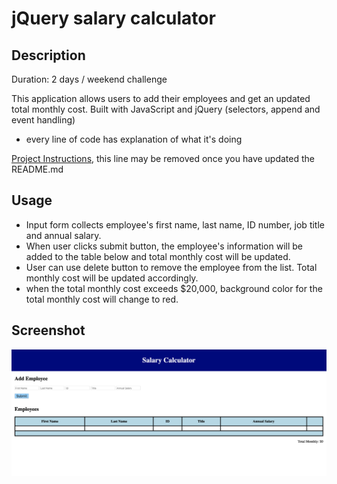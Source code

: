 # jQuery salary calculator

## Description

Duration: 2 days / weekend challenge

This application allows users to add their employees and get an updated total monthly cost.
Built with JavaScript and jQuery (selectors, append and event handling)

- every line of code has explanation of what it's doing

[Project Instructions](./INSTRUCTIONS.md), this line may be removed once you have updated the README.md

## Usage

- Input form collects employee's first name, last name, ID number, job title and annual salary.
- When user clicks submit button, the employee's information will be added to the table below and total monthly cost will be updated.
- User can use delete button to remove the employee from the list. Total monthly cost will be updated accordingly.
- when the total monthly cost exceeds \$20,000, background color for the total monthly cost will change to red.

## Screenshot

![ScreenShot](jQuery-salary-calculator-screenshot.png)
